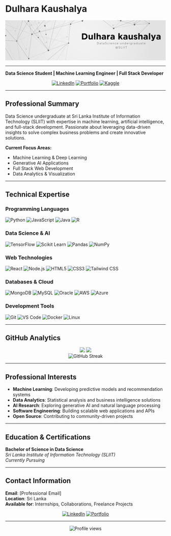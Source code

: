 # Dulhara Kaushalya

[![GitHubBanner](https://github.com/dulhara79/dulhara79/blob/main/images/GitHub-Banner_1.png)](https://dulharakaushalya.vercel.app/)

---

**Data Science Student | Machine Learning Engineer | Full Stack Developer**

<div align="center">
  
[![LinkedIn](https://img.shields.io/badge/LinkedIn-0077B5?style=flat&logo=linkedin&logoColor=white)](http://www.linkedin.com/in/dulhara-kaushalya)
[![Portfolio](https://img.shields.io/badge/Portfolio-000000?style=flat&logo=About.me&logoColor=white)](https://dulharakaushalya.vercel.app/)
[![Kaggle](https://img.shields.io/badge/Kaggle-20BEFF?style=flat&logo=kaggle&logoColor=white)](https://kaggle.com/dulharakaushalya)

</div>

---

## Professional Summary

Data Science undergraduate at Sri Lanka Institute of Information Technology (SLIIT) with expertise in machine learning, artificial intelligence, and full-stack development. Passionate about leveraging data-driven insights to solve complex business problems and create innovative solutions.

**Current Focus Areas:**
- Machine Learning & Deep Learning
- Generative AI Applications
- Full Stack Web Development
- Data Analytics & Visualization

---

## Technical Expertise

### Programming Languages
![Python](https://img.shields.io/badge/Python-3776AB?style=flat&logo=python&logoColor=white)
![JavaScript](https://img.shields.io/badge/JavaScript-F7DF1E?style=flat&logo=javascript&logoColor=black)
![Java](https://img.shields.io/badge/Java-ED8B00?style=flat&logo=openjdk&logoColor=white)
![R](https://img.shields.io/badge/R-276DC3?style=flat&logo=r&logoColor=white)

### Data Science & AI
![TensorFlow](https://img.shields.io/badge/TensorFlow-FF6F00?style=flat&logo=tensorflow&logoColor=white)
![Scikit Learn](https://img.shields.io/badge/scikit--learn-F7931E?style=flat&logo=scikit-learn&logoColor=white)
![Pandas](https://img.shields.io/badge/pandas-150458?style=flat&logo=pandas&logoColor=white)
![NumPy](https://img.shields.io/badge/numpy-013243?style=flat&logo=numpy&logoColor=white)

### Web Technologies
![React](https://img.shields.io/badge/React-20232A?style=flat&logo=react&logoColor=61DAFB)
![Node.js](https://img.shields.io/badge/Node.js-43853D?style=flat&logo=node.js&logoColor=white)
![HTML5](https://img.shields.io/badge/HTML5-E34F26?style=flat&logo=html5&logoColor=white)
![CSS3](https://img.shields.io/badge/CSS3-1572B6?style=flat&logo=css3&logoColor=white)
![Tailwind CSS](https://img.shields.io/badge/Tailwind_CSS-38B2AC?style=flat&logo=tailwind-css&logoColor=white)

### Databases & Cloud
![MongoDB](https://img.shields.io/badge/MongoDB-4EA94B?style=flat&logo=mongodb&logoColor=white)
![MySQL](https://img.shields.io/badge/MySQL-4479A1?style=flat&logo=mysql&logoColor=white)
![Oracle](https://img.shields.io/badge/Oracle-F80000?style=flat&logo=oracle&logoColor=white)
![AWS](https://img.shields.io/badge/AWS-232F3E?style=flat&logo=amazon-aws&logoColor=white)
![Azure](https://img.shields.io/badge/Azure-0089D0?style=flat&logo=microsoft-azure&logoColor=white)

### Development Tools
![Git](https://img.shields.io/badge/Git-F05032?style=flat&logo=git&logoColor=white)
![VS Code](https://img.shields.io/badge/VS_Code-007ACC?style=flat&logo=visual-studio-code&logoColor=white)
![Docker](https://img.shields.io/badge/Docker-2496ED?style=flat&logo=docker&logoColor=white)
![Linux](https://img.shields.io/badge/Linux-FCC624?style=flat&logo=linux&logoColor=black)

---

## GitHub Analytics

<div align="center">
  
<img height="160em" src="https://github-readme-stats.vercel.app/api?username=dulhara79&show_icons=true&theme=default&include_all_commits=true&count_private=true&hide_border=true"/>
<img height="160em" src="https://github-readme-stats.vercel.app/api/top-langs/?username=dulhara79&layout=compact&theme=default&hide_border=true"/>

</div>

<div align="center">
  <img src="https://github-readme-streak-stats.herokuapp.com/?user=dulhara79&theme=default&hide_border=true" alt="GitHub Streak"/>
</div>

---

## Professional Interests

- **Machine Learning**: Developing predictive models and recommendation systems
- **Data Analytics**: Statistical analysis and business intelligence solutions
- **AI Research**: Exploring generative AI and natural language processing
- **Software Engineering**: Building scalable web applications and APIs
- **Open Source**: Contributing to community-driven projects

---

## Education & Certifications

**Bachelor of Science in Data Science**  
*Sri Lanka Institute of Information Technology (SLIIT)*  
*Currently Pursuing*

---

## Contact Information

**Email**: [Professional Email]  
**Location**: Sri Lanka  
**Available for**: Internships, Collaborations, Freelance Projects

<div align="center">

[![LinkedIn](https://img.shields.io/badge/Connect_on_LinkedIn-0077B5?style=for-the-badge&logo=linkedin&logoColor=white)](http://www.linkedin.com/in/dulhara-kaushalya)
[![Portfolio](https://img.shields.io/badge/View_Portfolio-000000?style=for-the-badge&logo=About.me&logoColor=white)](https://dulharakaushalya.vercel.app/)

</div>

---

<div align="center">
  <img src="https://komarev.com/ghpvc/?username=dulhara79&label=Profile%20Views&color=0077B5&style=flat" alt="Profile views"/>
</div>
